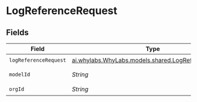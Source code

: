 # LogReferenceRequest


## Fields

| Field                                                                                              | Type                                                                                               | Required                                                                                           | Description                                                                                        | Example                                                                                            |
| -------------------------------------------------------------------------------------------------- | -------------------------------------------------------------------------------------------------- | -------------------------------------------------------------------------------------------------- | -------------------------------------------------------------------------------------------------- | -------------------------------------------------------------------------------------------------- |
| `logReferenceRequest`                                                                              | [ai.whylabs.WhyLabs.models.shared.LogReferenceRequest](../../models/shared/LogReferenceRequest.md) | :heavy_check_mark:                                                                                 | N/A                                                                                                |                                                                                                    |
| `modelId`                                                                                          | *String*                                                                                           | :heavy_check_mark:                                                                                 | N/A                                                                                                | model-123                                                                                          |
| `orgId`                                                                                            | *String*                                                                                           | :heavy_check_mark:                                                                                 | N/A                                                                                                | org-123                                                                                            |